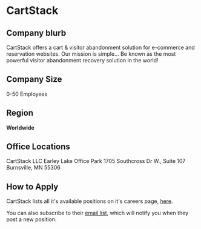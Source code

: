 # CartStack

## Company blurb

CartStack offers a cart & visitor abandonment solution for e-commerce and reservation websites. Our mission is simple... Be known as the most powerful visitor abandonment recovery solution in the world!

## Company Size

0-50 Employees

## Region

**Worldwide** 

## Office Locations

CartStack LLC
Earley Lake Office Park
1705 Southcross Dr W., Suite 107
Burnsville, MN 55306

## How to Apply

CartStack lists all it's available positions on it's careers page, [here](https://www.cartstack.com/careers/).

You can also subscribe to their [email list](https://www.cartstack.com/careers/get-notified/), which will notify you when they post a new position.
